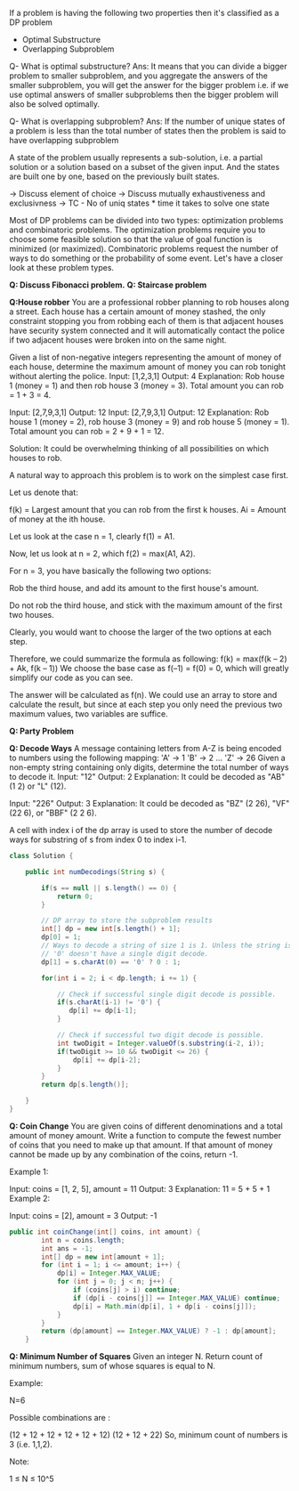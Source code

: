 If a problem is having the following two properties then it's classified as a DP problem
- Optimal Substructure
- Overlapping Subproblem

Q- What is optimal substructure? 
Ans: It means that you can divide a bigger problem to smaller subproblem, and you aggregate the answers of the smaller subproblem, you will get the answer for the bigger problem i.e. if we use optimal answers of smaller subproblems then the bigger problem will also be solved optimally.

Q- What is overlapping subproblem?
Ans: If the number of unique states of a problem is less than the total number of states then the problem is said to have overlapping subproblem

A state of the problem usually represents a sub-solution, i.e. a partial solution or a solution based on a subset of the given input. And the states are built one by one, based on the previously built states.

-> Discuss element of choice
-> Discuss mutually exhaustiveness and exclusivness
-> TC - No of uniq states * time it takes to solve one state

Most of DP problems can be divided into two types: optimization problems and combinatoric problems. The optimization problems require you to choose some feasible solution so that the value of goal function is minimized (or maximized). Combinatoric problems request the number of ways to do something or the probability of some event. Let's have a closer look at these problem types.

**Q: Discuss Fibonacci problem.**
**Q: Staircase problem**

**Q:House robber**
You are a professional robber planning to rob houses along a street. Each house has a certain amount of money stashed, the only constraint stopping you from robbing each of them is that adjacent houses have security system connected and it will automatically contact the police if two adjacent houses were broken into on the same night.

Given a list of non-negative integers representing the amount of money of each house, determine the maximum amount of money you can rob tonight without alerting the police.
Input: [1,2,3,1]
Output: 4
Explanation: Rob house 1 (money = 1) and then rob house 3 (money = 3).
             Total amount you can rob = 1 + 3 = 4.


Input: [2,7,9,3,1]
Output: 12
Input: [2,7,9,3,1]
Output: 12
Explanation: Rob house 1 (money = 2), rob house 3 (money = 9) and rob house 5 (money = 1).
             Total amount you can rob = 2 + 9 + 1 = 12.

Solution: 
It could be overwhelming thinking of all possibilities on which houses to rob.

A natural way to approach this problem is to work on the simplest case first.

Let us denote that:

f(k) = Largest amount that you can rob from the first k houses.
Ai = Amount of money at the ith house.

Let us look at the case n = 1, clearly f(1) = A1.

Now, let us look at n = 2, which f(2) = max(A1, A2).

For n = 3, you have basically the following two options:

Rob the third house, and add its amount to the first house's amount.

Do not rob the third house, and stick with the maximum amount of the first two houses.

Clearly, you would want to choose the larger of the two options at each step.

Therefore, we could summarize the formula as following:
f(k) = max(f(k – 2) + Ak, f(k – 1))
We choose the base case as f(–1) = f(0) = 0, which will greatly simplify our code as you can see.

The answer will be calculated as f(n). We could use an array to store and calculate the result, but since at each step you only need the previous two maximum values, two variables are suffice.

**Q: Party Problem**

**Q: Decode Ways**
A message containing letters from A-Z is being encoded to numbers using the following mapping:
'A' -> 1
'B' -> 2
...
'Z' -> 26
Given a non-empty string containing only digits, determine the total number of ways to decode it.
Input: "12"
Output: 2
Explanation: It could be decoded as "AB" (1 2) or "L" (12).

Input: "226"
Output: 3
Explanation: It could be decoded as "BZ" (2 26), "VF" (22 6), or "BBF" (2 2 6).


A cell with index i of the dp array is used to store the number of decode ways for substring of s from index 0 to index i-1.

```java
class Solution {

    public int numDecodings(String s) {

        if(s == null || s.length() == 0) {
            return 0;
        }

        // DP array to store the subproblem results
        int[] dp = new int[s.length() + 1];
        dp[0] = 1;
        // Ways to decode a string of size 1 is 1. Unless the string is '0'.
        // '0' doesn't have a single digit decode.
        dp[1] = s.charAt(0) == '0' ? 0 : 1;

        for(int i = 2; i < dp.length; i += 1) {

            // Check if successful single digit decode is possible.
            if(s.charAt(i-1) != '0') {
               dp[i] += dp[i-1];  
            }

            // Check if successful two digit decode is possible.
            int twoDigit = Integer.valueOf(s.substring(i-2, i));
            if(twoDigit >= 10 && twoDigit <= 26) {
                dp[i] += dp[i-2];
            }
        }
        return dp[s.length()];

    }
}
```
**Q: Coin Change**
You are given coins of different denominations and a total amount of money amount. Write a function to compute the fewest number of coins that you need to make up that amount. If that amount of money cannot be made up by any combination of the coins, return -1.

Example 1:

Input: coins = [1, 2, 5], amount = 11
Output: 3 
Explanation: 11 = 5 + 5 + 1
Example 2:

Input: coins = [2], amount = 3
Output: -1

```java
public int coinChange(int[] coins, int amount) {
        int n = coins.length;
        int ans = -1;
        int[] dp = new int[amount + 1];
        for (int i = 1; i <= amount; i++) {
            dp[i] = Integer.MAX_VALUE;
            for (int j = 0; j < n; j++) {
                if (coins[j] > i) continue;
                if (dp[i - coins[j]] == Integer.MAX_VALUE) continue;
                dp[i] = Math.min(dp[i], 1 + dp[i - coins[j]]);
            }
        }
        return (dp[amount] == Integer.MAX_VALUE) ? -1 : dp[amount];
    }
```

**Q: Minimum Number of Squares**
Given an integer N. Return count of minimum numbers, sum of whose squares is equal to N.

Example:

N=6

Possible combinations are :

(12 + 12 + 12 + 12 + 12 + 12)
(12 + 12 + 22)
So, minimum count of numbers is 3 (i.e. 1,1,2).

Note:

1 ≤ N ≤ 10^5
